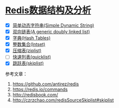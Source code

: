 # [Redis数据结构及分析](https://github.com/antirez/redis)

- [x] [简单动态字符串(Simple Dynamic String)](sds.md)
- [x] [双向链表(A generic doubly linked list)](adlist.md)
- [x] [字典(Hash Tables)](dict.md)
- [x] [整数集合(Intset)](intset.md)
- [x] [压缩表(ziplist)](ziplist.md)
- [ ] [快速列表(quicklist)](quicklist.md)
- [x] [跳跃表(skiplist)](skiplist.md)

参考文章：

1. https://github.com/antirez/redis
2. https://redis.io/commands
3. http://redisbook.com/
4. http://czrzchao.com/redisSourceSkiplist#skiplist